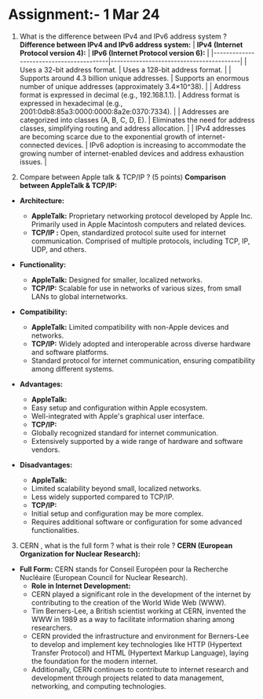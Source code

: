 # Assignment:- 1 Mar 24
1. What is the difference between IPv4 and IPv6 address system ?
**Difference between IPv4 and IPv6 address system:**
| **IPv4 (Internet Protocol version 4):** | **IPv6 (Internet Protocol version 6):** |
|-----------------------------------------|-----------------------------------------|
| Uses a 32-bit address format. | Uses a 128-bit address format. |
| Supports around 4.3 billion unique addresses. | Supports an enormous number of unique addresses (approximately 3.4×10^38). |
| Address format is expressed in decimal (e.g., 192.168.1.1). | Address format is expressed in hexadecimal (e.g., 2001:0db8:85a3:0000:0000:8a2e:0370:7334). |
| Addresses are categorized into classes (A, B, C, D, E). | Eliminates the need for address classes, simplifying routing and address allocation. |
| IPv4 addresses are becoming scarce due to the exponential growth of internet-connected devices. | IPv6 adoption is increasing to accommodate the growing number of internet-enabled devices and address exhaustion issues. |

2. Compare between Apple talk & TCP/IP ? (5 points)
**Comparison between AppleTalk & TCP/IP:**
- **Architecture:**
    - **AppleTalk:** Proprietary networking protocol developed by Apple Inc. Primarily used in Apple Macintosh computers and related devices.
    - **TCP/IP :** Open, standardized protocol suite used for internet communication. Comprised of multiple protocols, including TCP, IP, UDP, and others.

- **Functionality:**
    - **AppleTalk:** Designed for smaller, localized networks.
    - **TCP/IP:** Scalable for use in networks of various sizes, from small LANs to global internetworks.

- **Compatibility:**
    - **AppleTalk:** Limited compatibility with non-Apple devices and networks.
    - **TCP/IP:** Widely adopted and interoperable across diverse hardware and software platforms.
    - Standard protocol for internet communication, ensuring compatibility among different systems.

- **Advantages:**
    - **AppleTalk:**
    - Easy setup and configuration within Apple ecosystem.
    - Well-integrated with Apple's graphical user interface.
    - **TCP/IP:**
    - Globally recognized standard for internet communication.
    - Extensively supported by a wide range of hardware and software vendors.

- **Disadvantages:**
    - **AppleTalk:**
    - Limited scalability beyond small, localized networks.
    - Less widely supported compared to TCP/IP.
    - **TCP/IP:**
    - Initial setup and configuration may be more complex.
    - Requires additional software or configuration for some advanced functionalities.


3. CERN , what is the full form ? what is their role ?
**CERN (European Organization for Nuclear Research):**
- **Full Form:** CERN stands for Conseil Européen pour la Recherche Nucléaire (European Council for Nuclear Research).
    - **Role in Internet Development:**
    - CERN played a significant role in the development of the internet by contributing to the creation of the World Wide Web (WWW).
    - Tim Berners-Lee, a British scientist working at CERN, invented the WWW in 1989 as a way to facilitate information sharing among researchers.
    - CERN provided the infrastructure and environment for Berners-Lee to develop and implement key technologies like HTTP (Hypertext Transfer Protocol) and HTML (Hypertext Markup Language), laying the foundation for the modern internet.
    - Additionally, CERN continues to contribute to internet research and development through projects related to data management, networking, and computing technologies.
